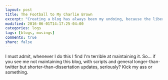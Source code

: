 ```yaml
---
layout: post
title: The Football to My Charlie Brown
excerpt: "Creating a blog has always been my undoing, because the liberty is just too great."
modified: 2016-06-01T14:17:25-04:00
categories: logs
tags: [blogs, musings]
comments: true
share: false
---
```

I must admit, whenever I do this I find I'm terrible at maintaining it. So...
if you see me not maintaining this blog, with scripts and general longer-than-twitter
but shorter-than-dissertation updates, seriously? Kick my ass or something.
